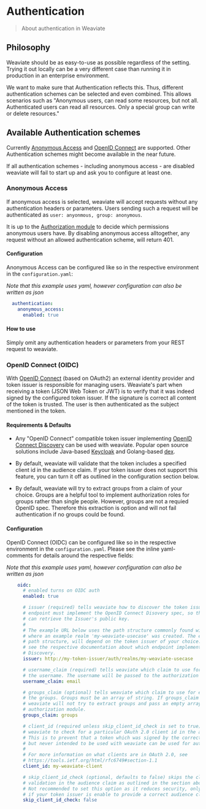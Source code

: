 # Authentication

> About authentication in Weaviate

## Philosophy

Weaviate should be as easy-to-use as possible regardless of the setting. Trying
it out locally can be a very different case than running it in production in an
enterprise environment.

We want to make sure that Authentication reflects this. Thus, different
authentication schemes can be selected and even combined. This allows scenarios
such as "Anonymous users, can read some resources, but not all. Authenticated
users can read all resources. Only a special group can write or delete
resources."

## Available Authentication schemes

Currently [Anonymous Access](#anonymous-access) and [OpenID
Connect](#openid-connect-oidc) are supported. Other Authentication schemes
might become available in the near future.

If all authentication schemes - including anonymous access - are disabled
weaviate will fail to start up and ask you to configure at least one.

### Anonymous Access
If anonymous access is selected, weaviate will accept requests without any
authentication headers or parameters. Users sending such a request will be
authenticated as `user: anyonmous, group: anonymous`.

It is up to the [Authorization module](./authorization.md) to decide which
permissions anonymous users have. By disabling anonymous access alltogether,
any request without an allowed authentication scheme, will return 401.

#### Configuration
Anonymous Access can be configured like so in the respective environment in the
`configuration.yaml`:

*Note that this example uses yaml, however configuration can also be written as
json*

```yaml
  authentication:
    anonymous_access:
      enabled: true
```

#### How to use

Simply omit any authentication headers or parameters from your REST request to
weaviate.

### OpenID Connect (OIDC)

With [OpenID Connect](https://openid.net/connect/) (based on OAuth2) an
external identity provider and token issuer is responsible for managing users.
Weaviate's part when receiving a token (JSON Web Token or JWT) is to verify
that it was indeed signed by the configured token issuer. If the signature is
correct all content of the token is trusted. The user is then authenticated as
the subject mentioned in the token.

#### Requirements &amp; Defaults

- Any "OpenID Connect" compatible token issuer implementing [OpenID Connect
  Discovery](https://openid.net/specs/openid-connect-discovery-1_0.html) can be
  used with weaviate. Popular open source solutions include Java-based
  [Keycloak](https://www.keycloak.org/) and Golang-based
  [dex](https://github.com/dexidp/dex).

- By default, weaviate will validate that the token includes a specified client
  id in the audience claim. If your token issuer does not support this feature,
  you can turn it off as outlined in the configuration section below.

- By default, weaviate will try to extract groups from a claim of your choice.
  Groups are a helpful tool to implement authorization roles for groups rather
  than single people. However, groups are not a requied OpenID spec. Therefore
  this extraction is option and will not fail authentication if no groups could
  be found.

#### Configuration

OpenID Connect (OIDC) can be configured like so in the respective environment in the
`configuration.yaml`. Please see the inline yaml-comments for details around the respective fields:

*Note that this example uses yaml, however configuration can also be written as
json*

```yaml
    oidc:
      # enabled turns on OIDC auth 
      enabled: true

      # issuer (required) tells weaviate how to discover the token issuer. This
      # endpoint must implement the OpenID Connect Disovery spec, so that weaviate
      # can retrieve the Issuer's public key.
      #
      # The example URL below uses the path structure commonly found with keycloak
      # where an example realm 'my-weaviate-usecase' was created. The exact
      # path structure, will depend on the token issuer of your choice. Please
      # see the respective documentation about which endpoint implements OIDC
      # Discovery.
      issuer: http://my-token-issuer/auth/realms/my-weaviate-usecase

      # username_claim (required) tells weaviate which claim to use for extracting
      # the username. The username will be passed to the authorization module.
      username_claim: email

      # groups_claim (optional) tells weaviate which claim to use for extracting
      # the groups. Groups must be an array of string. If groups_claim is not set
      # weaviate will not try to extract groups and pass an empty array to the 
      # authorization module.
      groups_claim: groups

      # client_id (required unless skip_client_id_check is set to true) tells 
      # weaviate to check for a particular OAuth 2.0 client id in the audience claim.
      # This is to prevent that a token which was signed by the correct issuer
      # but never intended to be used with weaviate can be used for authentication.
      #
      # For more information on what clients are in OAuth 2.0, see
      # https://tools.ietf.org/html/rfc6749#section-1.1
      client_id: my-weaviate-client

      # skip_client_id_check (optional, defaults to false) skips the client_id
      # validation in the audience claim as outlined in the section above.
      # Not recommended to set this option as it reduces security, only set this
      # if your token issuer is enable to provide a correct audience claim
      skip_client_id_check: false
```

